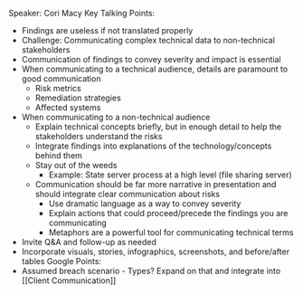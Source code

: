 Speaker: Cori Macy
Key Talking Points:
- Findings are useless if not translated properly
- Challenge: Communicating complex technical data to non-technical stakeholders
- Communication of findings to convey severity and impact is essential 
- When communicating to a technical audience, details are paramount to good communication
	- Risk metrics
	- Remediation strategies
	- Affected systems
- When communicating to a non-technical audience
	- Explain technical concepts briefly, but in enough detail to help the stakeholders understand the risks
	- Integrate findings into explanations of the technology/concepts behind them
	- Stay out of the weeds
		- Example: State server process at a high level (file sharing server)
	- Communication should be far more narrative in presentation and should integrate clear communication about risks
		- Use dramatic language as a way to convey severity 
		- Explain actions that could proceed/precede the findings you are communicating
		- Metaphors are a powerful tool for communicating technical terms
- Invite Q&A and follow-up as needed
- Incorporate visuals, stories, infographics, screenshots, and before/after tables
Google Points:
- Assumed breach scenario - Types? Expand on that and integrate into [[Client Communication]]